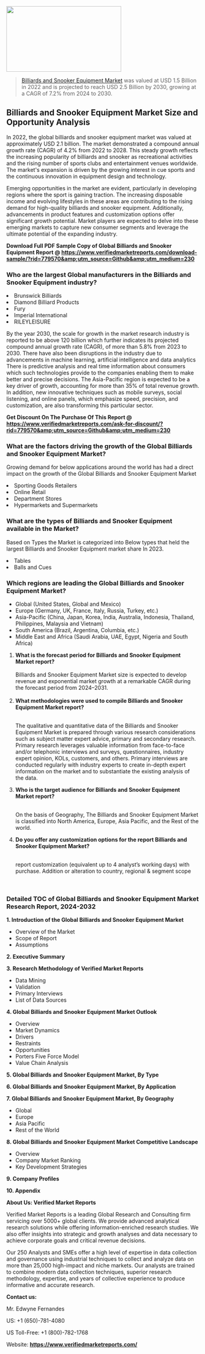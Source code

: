 <img src="https://ffe5etoiles.com/wp-content/uploads/2024/12/MST1-300x171.png" alt="" width="300" height="171" class="alignnone size-medium wp-image-20088" /><blockquote><p><p><a href="https://www.verifiedmarketreports.com/download-sample/?rid=779570&utm_source=Github&utm_medium=230" target="_blank">Billiards and Snooker Equipment Market</a> was valued at USD 1.5 Billion in 2022 and is projected to reach USD 2.5 Billion by 2030, growing at a CAGR of 7.2% from 2024 to 2030.</p></blockquote><p><h2>Billiards and Snooker Equipment Market Size and Opportunity Analysis</h2><p>In 2022, the global billiards and snooker equipment market was valued at approximately USD 2.1 billion. The market demonstrated a compound annual growth rate (CAGR) of 4.2% from 2022 to 2028. This steady growth reflects the increasing popularity of billiards and snooker as recreational activities and the rising number of sports clubs and entertainment venues worldwide. The market's expansion is driven by the growing interest in cue sports and the continuous innovation in equipment design and technology.</p><p>Emerging opportunities in the market are evident, particularly in developing regions where the sport is gaining traction. The increasing disposable income and evolving lifestyles in these areas are contributing to the rising demand for high-quality billiards and snooker equipment. Additionally, advancements in product features and customization options offer significant growth potential. Market players are expected to delve into these emerging markets to capture new consumer segments and leverage the ultimate potential of the expanding industry.</p></p><p class=""><strong>Download Full PDF Sample Copy of Global Billiards and Snooker Equipment Report @ <a href="https://www.verifiedmarketreports.com/download-sample/?rid=779570&amp;utm_source=Github&amp;utm_medium=230" target="_blank">https://www.verifiedmarketreports.com/download-sample/?rid=779570&amp;utm_source=Github&amp;utm_medium=230</a></strong></p><h3 id="" class="">Who are the largest Global manufacturers in the Billiards and Snooker Equipment industry?</h3><p><li>Brunswick Billiards</li><li> Diamond Billiard Products</li><li> Fury</li><li> Imperial International</li><li> RILEYLEISURE</li></p><div class=""><div class="" dir="" data-message-author-role="" data-message-id="" data-message-model-slug=""><div class=""><div class=""><div class=""><div class="" dir="" data-message-author-role="" data-message-id="" data-message-model-slug=""><div class=""><div class=""><p>By the year 2030, the scale for growth in the market research industry is reported to be above 120 billion which further indicates its projected compound annual growth rate (CAGR), of more than 5.8% from 2023 to 2030. There have also been disruptions in the industry due to advancements in machine learning, artificial intelligence and data analytics There is predictive analysis and real time information about consumers which such technologies provide to the companies enabling them to make better and precise decisions. The Asia-Pacific region is expected to be a key driver of growth, accounting for more than 35% of total revenue growth. In addition, new innovative techniques such as mobile surveys, social listening, and online panels, which emphasize speed, precision, and customization, are also transforming this particular sector.</p><p><strong>Get Discount On The Purchase Of This Report @&nbsp; <a href="https://www.verifiedmarketreports.com/ask-for-discount/?rid=779570&amp;utm_source=Github&amp;utm_medium=230" target="_blank">https://www.verifiedmarketreports.com/ask-for-discount/?rid=779570&amp;utm_source=Github&amp;utm_medium=230</a></strong></p></div></div></div></div></div></div></div></div><h3 id="" class="">What are the factors driving the growth of the Global Billiards and Snooker Equipment Market?</h3><p id="" class="">Growing demand for below applications around the world has had a direct impact on the growth of the Global Billiards and Snooker Equipment Market</p><p id="" class=""><li>Sporting Goods Retailers</li><li> Online Retail</li><li> Department Stores</li><li> Hypermarkets and Supermarkets</li></p><h3 id="" class="">What are the types of Billiards and Snooker Equipment available in the Market?</h3><p id="" class="">Based on Types the Market is categorized into Below types that held the largest Billiards and Snooker Equipment market share In 2023.</p><p id="" class=""><li>Tables</li><li> Balls and Cues</li></p><h3 id="" class="">Which regions are leading the Global Billiards and Snooker Equipment Market?</h3><ul><li>Global (United States, Global and Mexico)</li><li>Europe (Germany, UK, France, Italy, Russia, Turkey, etc.)</li><li>Asia-Pacific (China, Japan, Korea, India, Australia, Indonesia, Thailand, Philippines, Malaysia and Vietnam)</li><li>South America (Brazil, Argentina, Columbia, etc.)</li><li>Middle East and Africa (Saudi Arabia, UAE, Egypt, Nigeria and South Africa)</li></ul><p><ol><li><strong>What is the forecast period for Billiards and Snooker Equipment Market report?<br /></strong><br /><span data-sheets-root="1" data-sheets-value="{&quot;1&quot;:2,&quot;2&quot;:&quot;XXXX size is expected to develop revenue and exponential market growth at a remarkable CAGR during the forecast period from 2024&ndash;2030.&quot;}" data-sheets-userformat="{&quot;2&quot;:12674,&quot;4&quot;:{&quot;1&quot;:2,&quot;2&quot;:16776960},&quot;10&quot;:2,&quot;11&quot;:0,&quot;15&quot;:&quot;Arial&quot;,&quot;16&quot;:12}">Billiards and Snooker Equipment Market size is expected to develop revenue and exponential market growth at a remarkable CAGR during the forecast period from 2024&ndash;2031.</span><br /><br /></li><li><strong>What methodologies were used to compile Billiards and Snooker Equipment Market report?<br /><br /></strong><p>The qualitative and quantitative data of the&nbsp;Billiards and Snooker Equipment Market is prepared through various research considerations such as subject matter expert advice, primary and secondary research. Primary research leverages valuable information from face-to-face and/or telephonic interviews and surveys, questionnaires, industry expert opinion, KOLs, customers, and others. Primary interviews are conducted regularly with industry experts to create in-depth expert information on the market and to substantiate the existing analysis of the data.&nbsp;</p></li><li><strong>Who is the target audience for Billiards and Snooker Equipment Market report?<br /><br /></strong><p>On the basis of Geography, The&nbsp;Billiards and Snooker Equipment Market is classified into North America, Europe, Asia Pacific, and the Rest of the world.</p></li><li><strong>Do you offer any customization options for the report Billiards and Snooker Equipment Market?<br /><br /></strong><p>report customization (equivalent up to 4 analyst&rsquo;s working days) with purchase. Addition or alteration to country, regional &amp; segment scope</p><p>&nbsp;</p></li></ol></p><h3 id="" class="">Detailed TOC of Global Billiards and Snooker Equipment Market Research Report, 2024-2032</h3><p id="" class=""><strong>1. Introduction of the Global Billiards and Snooker Equipment Market</strong></p><ul><li>Overview of the Market</li><li>Scope of Report</li><li>Assumptions</li></ul><p id="" class=""><strong>2. Executive Summary</strong></p><p id="" class=""><strong>3. Research Methodology of&nbsp;Verified Market Reports</strong></p><ul><li>Data Mining</li><li>Validation</li><li>Primary Interviews</li><li>List of Data Sources</li></ul><p id="" class=""><strong>4. Global Billiards and Snooker Equipment Market Outlook</strong></p><ul><li>Overview</li><li>Market Dynamics</li><li>Drivers</li><li>Restraints</li><li>Opportunities</li><li>Porters Five Force Model</li><li>Value Chain Analysis</li></ul><p id="" class=""><strong>5. Global Billiards and Snooker Equipment Market, By&nbsp;Type</strong></p><p id="" class=""><strong>6. Global Billiards and Snooker Equipment Market, By Application</strong></p><p id="" class=""><strong>7. Global Billiards and Snooker Equipment Market, By Geography</strong></p><ul><li>Global</li><li>Europe</li><li>Asia Pacific</li><li>Rest of the World</li></ul><p id="" class=""><strong>8. Global Billiards and Snooker Equipment Market Competitive Landscape</strong></p><ul><li>Overview</li><li>Company Market Ranking</li><li>Key Development Strategies</li></ul><p id="" class=""><strong>9. Company Profiles</strong></p><p id="" class=""><strong>10. Appendix</strong></p><p id="" class=""><strong>About Us: Verified Market Reports</strong></p><p id="" class="">Verified Market Reports is a leading Global Research and Consulting firm servicing over 5000+ global clients. We provide advanced analytical research solutions while offering information-enriched research studies. We also offer insights into strategic and growth analyses and data necessary to achieve corporate goals and critical revenue decisions.</p><p id="" class="">Our 250 Analysts and SMEs offer a high level of expertise in data collection and governance using industrial techniques to collect and analyze data on more than 25,000 high-impact and niche markets. Our analysts are trained to combine modern data collection techniques, superior research methodology, expertise, and years of collective experience to produce informative and accurate research.</p><p id="" class=""><strong>Contact us:</strong></p><p id="" class="">Mr. Edwyne Fernandes</p><p id="" class="">US: +1 (650)-781-4080</p><p id="" class="">US Toll-Free: +1 (800)-782-1768</p><p id="" class="">Website: <a target="" data-test-app-aware-link=""><strong>https://www.verifiedmarketreports.com/</strong></a></p>
